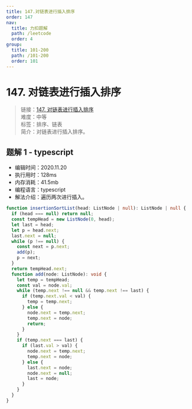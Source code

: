 ```yaml
---
title: 147.对链表进行插入排序
order: 147
nav:
  title: 力扣题解
  path: /leetcode
  order: 4
group:
  title: 101-200
  path: /101-200
  order: 101
---
```


# 147. 对链表进行插入排序

> 链接：[147. 对链表进行插入排序](https://leetcode-cn.com/problems/insertion-sort-list/)  
> 难度：中等  
> 标签：排序、链表  
> 简介：对链表进行插入排序。

## 题解 1 - typescript

- 编辑时间：2020.11.20
- 执行用时：128ms
- 内存消耗：41.5mb
- 编程语言：typescript
- 解法介绍：遍历两次进行插入。

```typescript
function insertionSortList(head: ListNode | null): ListNode | null {
  if (head === null) return null;
  const tempHead = new ListNode(0, head);
  let last = head;
  let p = head.next;
  last.next = null;
  while (p !== null) {
    const next = p.next;
    add(p);
    p = next;
  }
  return tempHead.next;
  function add(node: ListNode): void {
    let temp = tempHead;
    const val = node.val;
    while (temp.next !== null && temp.next !== last) {
      if (temp.next.val < val) {
        temp = temp.next;
      } else {
        node.next = temp.next;
        temp.next = node;
        return;
      }
    }
    if (temp.next === last) {
      if (last.val > val) {
        node.next = temp.next;
        temp.next = node;
      } else {
        last.next = node;
        node.next = null;
        last = node;
      }
    }
  }
}
```
